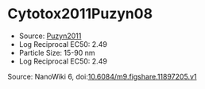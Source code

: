 <a name="material" />

# Cytotox2011Puzyn08
<script type="application/ld+json">
  {
    "@context": "https://schema.org/",
    "@type": "ChemicalSubstance",
    "@id": "https://egonw.github.io/nanowiki/nanowiki1.html#material",
    "http://purl.org/dc/terms/conformsTo":
      {
        "@type": "CreativeWork",
        "@id": "https://bioschemas.org/profiles/ChemicalSubstance/0.4-RELEASE/"
      },
    "identfier": "1",
    "name": "Cytotox2011Puzyn08",
    "url": "https://egonw.github.io/nanowiki/nanowiki1.html#material",
    "sameAs": "http://127.0.0.1/mediawiki/index.php/Special:URIResolver/Cytotox2011Puzyn08"
  }
</script>


* Source: [Puzyn2011](articlePuzyn2011.md)
* Log Reciprocal EC50: 2.49 
* Particle Size: 15-90 nm
* Log Reciprocal EC50: 2.49 


Source: NanoWiki 6, doi:[10.6084/m9.figshare.11897205.v1](https://doi.org/10.6084/m9.figshare.11897205.v1)
